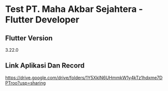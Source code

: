 # Test PT. Maha Akbar Sejahtera - Flutter Developer

## Flutter Version
3.22.0

## Link Aplikasi Dan Record 
https://drive.google.com/drive/folders/1Y5XklN6UHmmkW1y4kTz1hdxme7DPTroo?usp=sharing
